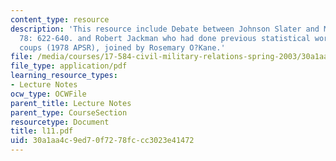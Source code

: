 ```yaml
---
content_type: resource
description: 'This resource include Debate between Johnson Slater and McGowan 1984.  APSR
  78: 622-640. and Robert Jackman who had done previous statistical work on African
  coups (1978 APSR), joined by Rosemary O?Kane.'
file: /media/courses/17-584-civil-military-relations-spring-2003/30a1aa4c9ed70f7278fccc3023e41472_l11.pdf
file_type: application/pdf
learning_resource_types:
- Lecture Notes
ocw_type: OCWFile
parent_title: Lecture Notes
parent_type: CourseSection
resourcetype: Document
title: l11.pdf
uid: 30a1aa4c-9ed7-0f72-78fc-cc3023e41472
---
```

